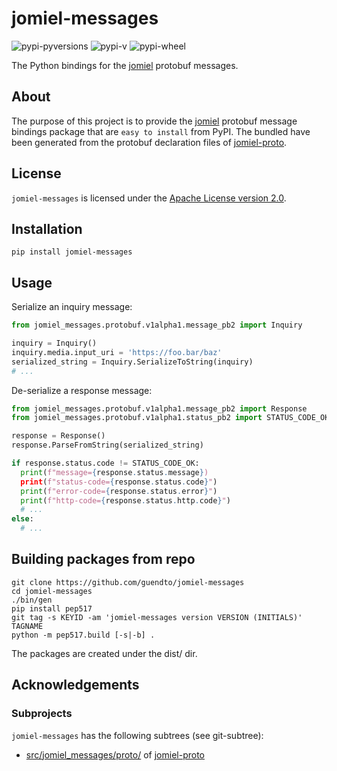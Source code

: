 # jomiel-messages

![pypi-pyversions]
![pypi-v]
![pypi-wheel]

[pypi-pyversions]: https://img.shields.io/pypi/pyversions/jomiel-messages?color=%230a66dc
[pypi-v]: https://img.shields.io/pypi/v/jomiel-messages?color=%230a66dc
[pypi-wheel]: https://img.shields.io/pypi/wheel/jomiel-messages?color=%230a66dc

The Python bindings for the [jomiel] protobuf messages.

## About

The purpose of this project is to provide the [jomiel] protobuf message
bindings package that are `easy to install` from PyPI. The bundled have
been generated from the protobuf declaration files of [jomiel-proto].

## License

`jomiel-messages` is licensed under the [Apache License version
2.0][aplv2].

## Installation

```shell
pip install jomiel-messages
```

## Usage

Serialize an inquiry message:

```python
from jomiel_messages.protobuf.v1alpha1.message_pb2 import Inquiry

inquiry = Inquiry()
inquiry.media.input_uri = 'https://foo.bar/baz'
serialized_string = Inquiry.SerializeToString(inquiry)
# ...
```

De-serialize a response message:

```python
from jomiel_messages.protobuf.v1alpha1.message_pb2 import Response
from jomiel_messages.protobuf.v1alpha1.status_pb2 import STATUS_CODE_OK

response = Response()
response.ParseFromString(serialized_string)

if response.status.code != STATUS_CODE_OK:
  print(f"message={response.status.message})
  print(f"status-code={response.status.code}")
  print(f"error-code={response.status.error}")
  print(f"http-code={response.status.http.code}")
  # ...
else:
  # ...
```

## Building packages from repo

```shell
git clone https://github.com/guendto/jomiel-messages
cd jomiel-messages
./bin/gen
pip install pep517
git tag -s KEYID -am 'jomiel-messages version VERSION (INITIALS)' TAGNAME
python -m pep517.build [-s|-b] .
```

The packages are created under the dist/ dir.

## Acknowledgements

### Subprojects

`jomiel-messages` has the following subtrees (see git-subtree):

- [src/jomiel_messages/proto/](src/jomiel_messages/proto/) of [jomiel-proto]

[jomiel-proto]: https://github.com/guendto/jomiel-proto/
[jomiel]: https://github.com/guendto/jomiel
[aplv2]: https://www.tldrlegal.com/l/apache2
